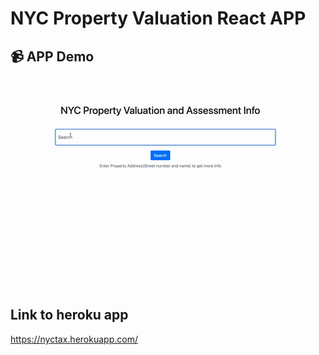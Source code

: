 # NYC Property Valuation React APP

## :video_camera: APP Demo
![](app-demo.gif)

## Link to heroku app
https://nyctax.herokuapp.com/
